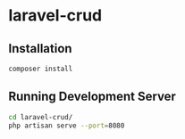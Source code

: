 # laravel-crud

## Installation

```bash
composer install
```

## Running Development Server

```bash
cd laravel-crud/
php artisan serve --port=8080
```
